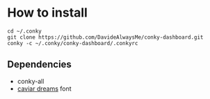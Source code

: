 # How to install

```
cd ~/.conky
git clone https://github.com/DavideAlwaysMe/conky-dashboard.git
conky -c ~/.conky/conky-dashboard/.conkyrc
```
## Dependencies

- conky-all
- [caviar dreams](https://www.dafont.com/caviar-dreams.font) font
